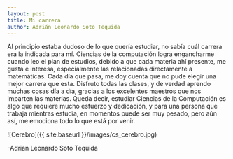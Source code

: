 ```yaml
---
layout: post
title: Mi carrera
author: Adrián Leonardo Soto Tequida
---
```


Al principio estaba dudoso de lo que quería estudiar, no sabía cuál carrera era la indicada para mí. Ciencias de la computación logra engancharme cuando leo el plan de estudios, debido a que cada materia ahí presente, me gusta e interesa, especialmente las relacionadas directamente a matemáticas. Cada día que pasa, me doy cuenta que no pude elegir una mejor carrera que esta. Disfruto todas las clases, y de verdad aprendo muchas cosas día a día, gracias a los excelentes maestros que nos imparten las materias. Queda decir, estudiar Ciencias de la Computación es algo que requiere mucho esfuerzo y dedicación, y para una persona que trabaja mientras estudia, en momentos puede ser muy pesado, pero aún así, me emociona todo lo que está por venir. 

![Cerebro]({{ site.baseurl }}/images/cs_cerebro.jpg)

-Adrian Leonardo Soto Tequida
